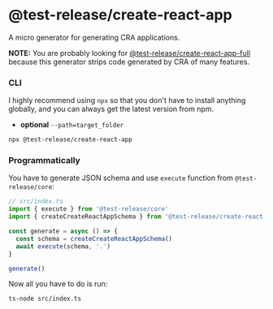 # @test-release/create-react-app

A micro generator for generating CRA applications.

**NOTE:** You are probably looking for [@test-release/create-react-app-full](/packages/macro-generators/create-react-app-full) because this generator strips code generated by CRA of many features.

### CLI

I highly recommend using `npx` so that you don't have to install anything globally, and you can always get the latest version from npm.

- **optional** `--path=target_folder`

```bash
npx @test-release/create-react-app
```

### Programmatically

You have to generate JSON schema and use `execute` function from `@test-release/core`:

```ts
// src/index.ts
import { execute } from '@test-release/core'
import { createCreateReactAppSchema } from '@test-release/create-react-app'

const generate = async () => {
  const schema = createCreateReactAppSchema()
  await execute(schema, '.')
}

generate()
```

Now all you have to do is run:

```
ts-node src/index.ts
```
